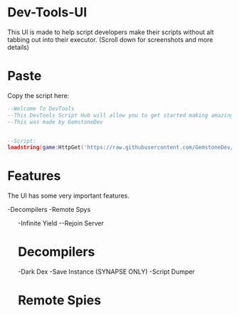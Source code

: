 # Dev-Tools-UI
This UI is made to help script developers make their scripts without alt tabbing out into their executor. (Scroll down for screenshots and more details)

# Paste
Copy the script here:

```lua
--Welcome To DevTools
--This DevTools Script Hub will allow you to get started making amazing script for games!
--This was made by GemstoneDev


--Script:
loadstring(game:HttpGet('https://raw.githubusercontent.com/GemstoneDev/Dev-Tools-UI/main/script/Dev-Tools.lua'))()
```

# Features
The UI has some very important features.

-Decompilers
-Remote Spys<ul>
-Infinite Yield
--Rejoin Server

# Decompilers
-Dark Dex
-Save Instance (SYNAPSE ONLY)
-Script Dumper

# Remote Spies
